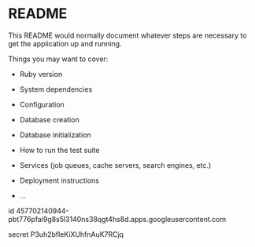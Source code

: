# README

This README would normally document whatever steps are necessary to get the
application up and running.

Things you may want to cover:

- Ruby version

- System dependencies

- Configuration

- Database creation

- Database initialization

- How to run the test suite

- Services (job queues, cache servers, search engines, etc.)

- Deployment instructions

- ...

id
457702140944-pbt776pfai9g8s5l3140ns38qgt4hs8d.apps.googleusercontent.com

secret
P3uh2bfleKiXUhfnAuK7RCjq
